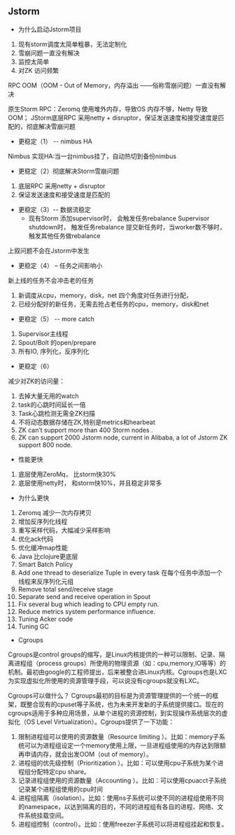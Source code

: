 ## Jstorm

- 为什么启动Jstorm项目

1. 现有storm调度太简单粗暴，无法定制化
1. 雪崩问题一直没有解决
1. 监控太简单
1. 对ZK 访问频繁

RPC OOM（OOM - Out of Memory，内存溢出 ——俗称雪崩问题）一直没有解决

原生Storm RPC：Zeromq 使用堆外内存，导致OS 内存不够，Netty 导致OOM；
JStorm底层RPC 采用netty + disruptor，保证发送速度和接受速度是匹配的，彻底解决雪崩问题

- 更稳定（1） -- nimbus HA

Nimbus 实现HA:当一台nimbus挂了，自动热切到备份nimbus


- 更稳定（2）彻底解决Storm雪崩问题

1. 底层RPC 采用netty + disruptor
1. 保证发送速度和接受速度是匹配的

- 更稳定（3）-- 数据流稳定
	- 现有Storm
	添加supervisor时， 会触发任务rebalance
	Supervisor shutdown时， 触发任务rebalance
	提交新任务时，当worker数不够时，触发其他任务做rebalance

上叙问题不会在Jstorm中发生

- 更稳定（4） – 任务之间影响小

新上线的任务不会冲击老的任务

1. 新调度从cpu，memory，disk，net 四个角度对任务进行分配，
1. 已经分配好的新任务，无需去抢占老任务的cpu，memory，disk和net

- 更稳定（5） -- more catch

1. Supervisor主线程
1. Spout/Bolt 的open/prepare
1. 所有IO, 序列化，反序列化

- 更稳定（6）

减少对ZK的访问量：

1. 去掉大量无用的watch
1. task的心跳时间延长一倍
1. Task心跳检测无需全ZK扫描
1. 不将动态数据存储在ZK,特别是metrics和hearbeat
1. ZK can’t support more than 400 Storm nodes .
1. ZK can support 2000 Jstorm node, current in Alibaba, a lot of Jstorm ZK support 800 node.


- 性能更快

1. 底层使用ZeroMq， 比storm快30%
1. 底层使用netty时， 和storm快10%，并且稳定非常多 

- 为什么更快

1. Zeromq 减少一次内存拷贝
1. 增加反序列化线程
1. 重写采样代码，大幅减少采样影响
1. 优化ack代码
1. 优化缓冲map性能
1. Java 比clojure更底层
1. Smart Batch Policy
1. Add one thread to deserialize Tuple in every task
在每个任务中添加一个线程来反序列化元组
1. Remove total send/receive stage
1. Separate send and receive operation in Spout
1. Fix several bug which leading to CPU empty run.
1. Reduce metrics system performance influence.
1. Tuning Acker code
1. Tuning GC


- Cgroups

Cgroups是control groups的缩写，是Linux内核提供的一种可以限制、记录、隔离进程组（process groups）所使用的物理资源（如：cpu,memory,IO等等）的机制。最初由google的工程师提出，后来被整合进Linux内核。Cgroups也是LXC为实现虚拟化所使用的资源管理手段，可以说没有cgroups就没有LXC。

Cgroups可以做什么？
Cgroups最初的目标是为资源管理提供的一个统一的框架，既整合现有的cpuset等子系统，也为未来开发新的子系统提供接口。现在的cgroups适用于多种应用场景，从单个进程的资源控制，到实现操作系统层次的虚拟化（OS Level Virtualization）。Cgroups提供了一下功能：

1. 限制进程组可以使用的资源数量（Resource limiting ）。比如：memory子系统可以为进程组设定一个memory使用上限，一旦进程组使用的内存达到限额再申请内存，就会出发OOM（out of memory）。
2. 进程组的优先级控制（Prioritization ）。比如：可以使用cpu子系统为某个进程组分配特定cpu share。
3. 记录进程组使用的资源数量（Accounting ）。比如：可以使用cpuacct子系统记录某个进程组使用的cpu时间
4. 进程组隔离（isolation）。比如：使用ns子系统可以使不同的进程组使用不同的namespace，以达到隔离的目的，不同的进程组有各自的进程、网络、文件系统挂载空间。
5. 进程组控制（control）。比如：使用freezer子系统可以将进程组挂起和恢复。


